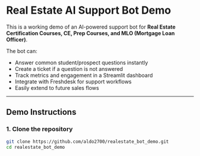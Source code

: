 # Real Estate AI Support Bot Demo

This is a working demo of an AI-powered support bot for **Real Estate Certification Courses, CE, Prep Courses, and MLO (Mortgage Loan Officer)**.

The bot can:
- Answer common student/prospect questions instantly
- Create a ticket if a question is not answered
- Track metrics and engagement in a Streamlit dashboard
- Integrate with Freshdesk for support workflows
- Easily extend to future sales flows

---

## **Demo Instructions**

### 1. Clone the repository
```bash
git clone https://github.com/aldo2700/realestate_bot_demo.git
cd realestate_bot_demo

